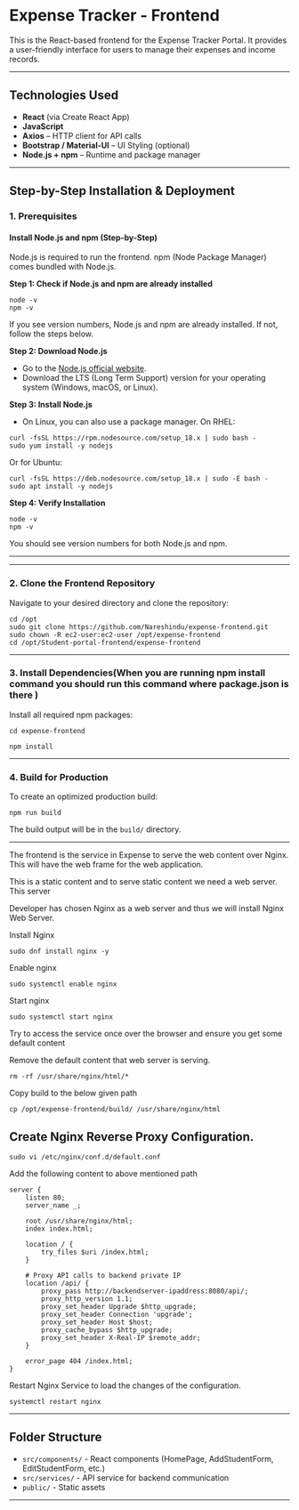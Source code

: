 # Expense Tracker - Frontend

This is the React-based frontend for the Expense Tracker Portal. It provides a user-friendly interface for users to manage their expenses and income records.

---

##  Technologies Used

- **React** (via Create React App)
- **JavaScript**
- **Axios** – HTTP client for API calls
- **Bootstrap / Material-UI** – UI Styling (optional)
- **Node.js + npm** – Runtime and package manager

---

## Step-by-Step Installation & Deployment


### 1. Prerequisites

#### Install Node.js and npm (Step-by-Step)

Node.js is required to run the frontend. npm (Node Package Manager) comes bundled with Node.js.

**Step 1: Check if Node.js and npm are already installed**
```
node -v
npm -v
```
If you see version numbers, Node.js and npm are already installed. If not, follow the steps below.

**Step 2: Download Node.js**

- Go to the [Node.js official website](https://nodejs.org/).
- Download the LTS (Long Term Support) version for your operating system (Windows, macOS, or Linux).

**Step 3: Install Node.js**

- On Linux, you can also use a package manager. On RHEL:
```
curl -fsSL https://rpm.nodesource.com/setup_18.x | sudo bash -
sudo yum install -y nodejs
```
Or for Ubuntu:
```
curl -fsSL https://deb.nodesource.com/setup_18.x | sudo -E bash -
sudo apt install -y nodejs
```

**Step 4: Verify Installation**
```
node -v
npm -v
```
You should see version numbers for both Node.js and npm.

---

---

### 2. Clone the Frontend Repository

Navigate to your desired directory and clone the repository:
```
cd /opt
sudo git clone https://github.com/Nareshindu/expense-frontend.git
sudo chown -R ec2-user:ec2-user /opt/expense-frontend
cd /opt/Student-portal-frontend/expense-frontend

```

---

### 3. Install Dependencies(When you are running npm install command you should run this command where package.json is there )

Install all required npm packages:
```
cd expense-frontend
```
```
npm install
```

---


### 4. Build for Production

To create an optimized production build:
```
npm run build
```
The build output will be in the `build/` directory.

---

The frontend is the service in Expense to serve the web content over Nginx. This will have the web frame for the web application.

This is a static content and to serve static content we need a web server. This server

Developer has chosen Nginx as a web server and thus we will install Nginx Web Server.

Install Nginx
```
sudo dnf install nginx -y 
```
Enable nginx
```
sudo systemctl enable nginx
```
Start nginx
```
sudo systemctl start nginx
```
Try to access the service once over the browser and ensure you get some default content

Remove the default content that web server is serving.
```
rm -rf /usr/share/nginx/html/*
```
Copy build to the below given path
```
cp /opt/expense-frontend/build/ /usr/share/nginx/html
```

## Create Nginx Reverse Proxy Configuration.

```
sudo vi /etc/nginx/conf.d/default.conf
```
Add the following content to above mentioned path
```
server {
    listen 80;
    server_name _;

    root /usr/share/nginx/html;
    index index.html;

    location / {
        try_files $uri /index.html;
    }

    # Proxy API calls to backend private IP
    location /api/ {
        proxy_pass http://backendserver-ipaddress:8080/api/;
        proxy_http_version 1.1;
        proxy_set_header Upgrade $http_upgrade;
        proxy_set_header Connection 'upgrade';
        proxy_set_header Host $host;
        proxy_cache_bypass $http_upgrade;
        proxy_set_header X-Real-IP $remote_addr;
    }

    error_page 404 /index.html;
}
```
Restart Nginx Service to load the changes of the configuration.
```
systemctl restart nginx
```
---
## Folder Structure

- `src/components/` - React components (HomePage, AddStudentForm, EditStudentForm, etc.)
- `src/services/` - API service for backend communication
- `public/` - Static assets

---
